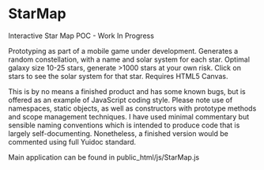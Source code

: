 StarMap
=======

Interactive Star Map POC - Work In Progress

Prototyping as part of a mobile game under development. Generates a random constellation, with a name and solar system for each star. Optimal galaxy size 10-25 stars, generate >1000 stars at your own risk. Click on stars to see the solar system for that star. Requires HTML5 Canvas. 

This is by no means a finished product and has some known bugs, but is offered as an example of JavaScript coding style. Please note use of namespaces, static objects, as well as constructors with prototype methods and scope management techniques. I have used minimal commentary but sensible naming conventions which is intended to produce code that is largely self-documenting. Nonetheless, a finished version would be commented using full Yuidoc standard.

Main application can be found in public_html/js/StarMap.js